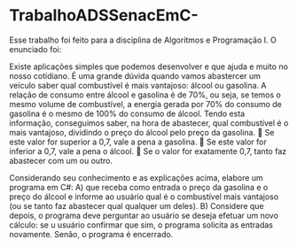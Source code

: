 # TrabalhoADSSenacEmC-
Esse trabalho foi feito para a disciplina de Algoritmos e Programação I.
O enunciado foi: 

Existe aplicações simples que podemos desenvolver e que ajuda e muito no nosso
cotidiano. É uma grande dúvida quando vamos abastercer um veículo saber qual
combustível é mais vantajoso: álcool ou gasolina.
A relação de consumo entre álcool e gasolina é de 70%, ou seja, se temos o mesmo
volume de combustível, a energia gerada por 70% do consumo de gasolina é o
mesmo de 100% do consumo de álcool.
Tendo esta informação, conseguimos saber, na hora de abastecer, qual combustível
é o mais vantajoso, dividindo o preço do álcool pelo preço da gasolina.
 Se este valor for superior a 0,7, vale a pena a gasolina.
 Se este valor for inferior a 0,7, vale a pena o álcool.
 Se o valor for exatamente 0,7, tanto faz abastecer com um ou outro.


Considerando seu conhecimento e as explicações acima, elabore um
programa em C#:
A) que receba como entrada o preço da gasolina e o preço do álcool e
informe ao usuário qual é o combustível mais vantajoso (ou se tanto faz
abastecer qual qualquer um deles).
B) Considere que depois, o programa deve perguntar ao usuário se deseja
efetuar um novo cálculo: se u usuário confirmar que sim, o programa
solicita as entradas novamente. Senão, o programa é encerrado.

